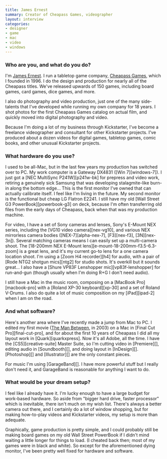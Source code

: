 ```yaml
---
title: James Ernest
summary: Creator of Cheapass Games, videographer
layout: interview
categories:
- designer
- game
- mac
- video
- windows
---
```


### Who are you, and what do you do?

I'm [James Ernest](http://boardgamegeek.com/boardgamedesigner/61/james-ernest "James' entry on BoardGameGeek."). I run a tabletop game company, [Cheapass Games](http://cheapass.com/ "James' game company."), which I founded in 1996. I do the design and production for nearly all of the Cheapass titles. We've released upwards of 150 games, including board games, card games, dice games, and more.

I also do photography and video production, just one of the many side-talents that I've developed while running my own company for 18 years. I shot photos for the first Cheapass Games catalog on actual film, and quickly moved into digital photography and video.

Because I'm doing a lot of my business through Kickstarter, I've become a freelance videographer and consultant for other Kickstarter projects. I've produced about a dozen videos for digital games, tabletop games, comic books, and other unusual Kickstarter projects.

### What hardware do you use?

I used to be all-Mac, but in the last few years my production has switched over to PC. My work computer is a Gateway DX4831 ([Win 7][windows-7]). I just got a [NEC MultiSync P241W][p241w-bk] for prepress and video work, retiring a genuinely sick Samsung that was developing stalagmite-like burn-in along the bottom edge... This is the first monitor I've owned that can actually calibrate itself. I feel like I'm living in the future. My second monitor is the functional but cheap LG Flatron E2241. I still have my old [Wall Street G3 PowerBook][powerbook-g3] on deck, because I'm often transferring old files from the early days of Cheapass, back when that was my production machine.

For video, I have a set of Sony cameras and lenses, Sony's E-Mount NEX series, including the [VG10 video camera][nex-vg10], and various NEX mirrorless camera bodies ([NEX-7][alpha-nex-7], [F3][nex-f3], [3N][nex-3n]). Several matching cameras means I can easily set up a multi-camera shoot. The [18-200mm NEX E-Mount lens][e-mount-18-200mm-f3.5-6.3-zoom] is a great lens, and it's my current go-to lens for a one camera location shoot. I'm using a [Zoom H4 recorder][h4] for audio, with a pair of [Rode NTG2 shotgun mics][ntg2] for studio shots. It's overkill but it sounds great... I also have a [Shure VP83F Lenshopper mic][vp83f-lenshopper] for run-and-gun (though usually when I'm doing R+G I don't need audio).

I still have a Mac in the music room, composing on a [MacBook Pro][macbook-pro] with a [Roland XP-30 keyboard][xp-30] and a set of Roland V-Drums. I also do quite a lot of music composition on my [iPad][ipad-2] when I am on the road.

### And what software?

Here's another area where I've recently made a jump from Mac to PC. I edited my first movie ([The Man Between](http://www.imdb.com/title/tt0404217/ "The IMDB entry for 'The Man Between.'"), in 2003) on a Mac in [Final Cut Pro][final-cut-pro], and for about the first 10 years of Cheapass I did all my layout work in [Quark][quarkxpress]. Now it's all Adobe, all the time. I have the [CS5][creative-suite] Master Suite, so I'm cutting video in [Premiere][], editing audio in [Soundbooth][], and doing layout in [InDesign][]. [Photoshop][] and [Illustrator][] are the only constant pieces.

For music I'm using [GarageBand][]. I have more powerful stuff but I really don't need it, and GarageBand is reasonable for anything I want to do.

### What would be your dream setup?

I feel like I already have it. I'm lucky enough to have a large budget for work-based hardware. So aside from "bigger hard drive, faster processor" which is inevitable, there isn't much on my wish list. There's always a better camera out there, and I certainly do a lot of window shopping, but for making how-to-play videos and Kickstarter videos, my setup is more than adequate.

Graphically, game production is pretty simple, and I could probably still be making board games on my old Wall Street PowerBook if I didn't mind waiting a little longer for things to load. (I cheated back then; most of my games were in black and white). So except for the aforementioned dying monitor, I've been pretty well fixed for hardware and software.